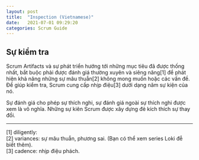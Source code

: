 ```yaml
---
layout: post
title:  "Inspection (Vietnamese)"
date:   2021-07-01 09:29:20
categories: Scrum Guide
---
```


## Sự kiểm tra

Scrum Artifacts và sự phát triển hướng tới những mục tiêu đã được thống nhất, bắt buộc phải được đánh giá thường xuyên và siêng năng[1] để phát hiện khả năng những sự mâu thuẫn[2] không mong muốn hoặc các vấn đề. Để giúp kiểm tra, Scrum cung cấp nhịp điệu[3] dưới dạng năm sự kiện của nó.

Sự đánh giá cho phép sự thích nghi, sự đánh giá ngoài sự thích nghi được xem là vô nghĩa. Những sự kiên Scrum được xây dựng đẻ kích thích sự thay đổi.

------

[1] diligently:<br>[2] variances: sự mâu thuẫn, phương sai. (Bạn có thể xem series Loki đễ biết thêm).<br>[3] cadence: nhịp điệu phách.
